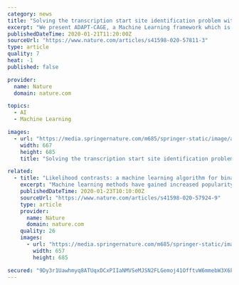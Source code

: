 ```yaml
---
category: news
title: "Solving the transcription start site identification problem with ADAPT-CAGE: a Machine Learning algorithm for the analysis of CAGE data"
excerpt: "We present ADAPT-CAGE, a Machine Learning framework which is trained to distinguish between CAGE signal derived from TSSs and transcriptional noise. ADAPT-CAGE provides highly accurate experimentally derived TSSs on a genome-wide scale. It has been specifically designed for flexibility and ease-of-use by only requiring aligned CAGE data and the ..."
publishedDateTime: 2020-01-21T11:20:00Z
sourceUrl: "https://www.nature.com/articles/s41598-020-57811-3"
type: article
quality: 7
heat: -1
published: false

provider:
  name: Nature
  domain: nature.com

topics:
  - AI
  - Machine Learning

images:
  - url: "https://media.springernature.com/m685/springer-static/image/art%3A10.1038%2Fs41598-020-57811-3/MediaObjects/41598_2020_57811_Fig1_HTML.png"
    width: 667
    height: 685
    title: "Solving the transcription start site identification problem with ADAPT-CAGE: a Machine Learning algorithm for the analysis of CAGE data"

related:
  - title: "Likelihood contrasts: a machine learning algorithm for binary classification of longitudinal data"
    excerpt: "Machine learning methods have gained increased popularity in biomedical research during the recent years. However, very few of them support the analysis of longitudinal data, where several samples are collected from an individual over time. Additionally, most of the available longitudinal machine learning methods assume that the measurements ..."
    publishedDateTime: 2020-01-23T10:10:00Z
    sourceUrl: "https://www.nature.com/articles/s41598-020-57924-9"
    type: article
    provider:
      name: Nature
      domain: nature.com
    quality: 26
    images:
      - url: "https://media.springernature.com/m685/springer-static/image/art%3A10.1038%2Fs41598-020-57924-9/MediaObjects/41598_2020_57924_Fig1_HTML.png"
        width: 657
        height: 685

secured: "9Dy3r1Uawhmyq8ATUqxDCxPIIaNMVSeMJSN2FLGemoj41OfftvW6mmebW3X6kdjT4UmRXRQ/TLxSbYzMEXD2jcNJvkBAwtp7MyXuclUuP31wUp+Z9E8KmgTQRyleJ4bZpzRmLSOiiSb/V0z7P0CpTWAl+Yr7/mLQ63rKuiFStdNbv8wayoQEeLAdG+s8WQTSRacWk+O4b+UrlU2VNSsRgV9eD3npf49uoqzQagAa1nsSFDqTW9dCe4DhceJrZmG4Yu0z9GjKgAiqVpDSpDGOYyAIXPKGrjQ8O0d+moSgssyAF8pvjzkQKzCOhhRDIzGmXDjE6QGZ175fiuGSxPQrWkJNu2TXqPQKJV7uc0MqB6+XiS2YkSaZEngoLBRwCxs+x7rMiSK6kTFS/m83mFdPIESzRTiF7f/hsrU42WwuqOOWkcvcMJDzSK+fh/ya7+4oPowWvI8/9TYFwn9OQwJf0A==;E8KFhXH7Zx1LaravCfL9MA=="
---
```


